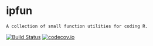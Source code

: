 # ipfun #
    A collection of small function utilities for coding R.
    
[![Build Status](https://travis-ci.org/ipstone/ipfun.svg?branch=master)](https://travis-ci.org/ipstone/ipfun)
[![codecov.io](https://codecov.io/github/ipstone/ipfun/coverage.svg?branch=master)](https://codecov.io/github/ipstone/ipfun?branch=master)
